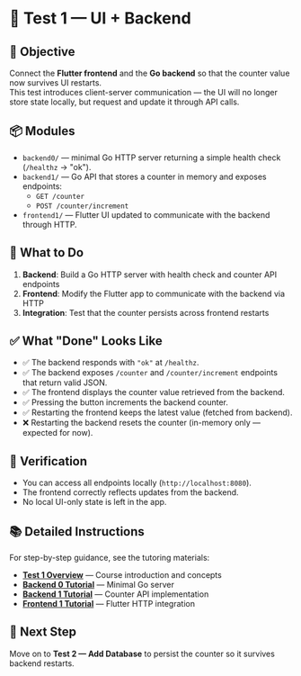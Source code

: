 # 🧩 Test 1 — UI + Backend

## 🎯 Objective

Connect the **Flutter frontend** and the **Go backend** so that the counter value now survives UI restarts.  
This test introduces client-server communication — the UI will no longer store state locally, but request and update it through API calls.

## 📦 Modules

- `backend0/` — minimal Go HTTP server returning a simple health check (`/healthz` → "ok").
- `backend1/` — Go API that stores a counter in memory and exposes endpoints:
  - `GET /counter`
  - `POST /counter/increment`
- `frontend1/` — Flutter UI updated to communicate with the backend through HTTP.

## 🧠 What to Do

1. **Backend**: Build a Go HTTP server with health check and counter API endpoints
2. **Frontend**: Modify the Flutter app to communicate with the backend via HTTP
3. **Integration**: Test that the counter persists across frontend restarts

## ✅ What "Done" Looks Like

- ✅ The backend responds with `"ok"` at `/healthz`.
- ✅ The backend exposes `/counter` and `/counter/increment` endpoints that return valid JSON.
- ✅ The frontend displays the counter value retrieved from the backend.
- ✅ Pressing the button increments the backend counter.
- ✅ Restarting the frontend keeps the latest value (fetched from backend).
- ❌ Restarting the backend resets the counter (in-memory only — expected for now).

## 🧪 Verification

- You can access all endpoints locally (`http://localhost:8080`).
- The frontend correctly reflects updates from the backend.
- No local UI-only state is left in the app.

## 📚 Detailed Instructions

For step-by-step guidance, see the tutoring materials:

- **[Test 1 Overview](../../tutoring/02_Test1_UI_Backend/_overview.md)** — Course introduction and concepts
- **[Backend 0 Tutorial](../../tutoring/02_Test1_UI_Backend/backend0.md)** — Minimal Go server
- **[Backend 1 Tutorial](../../tutoring/02_Test1_UI_Backend/backend1.md)** — Counter API implementation
- **[Frontend 1 Tutorial](../../tutoring/02_Test1_UI_Backend/frontend1.md)** — Flutter HTTP integration

## 🚀 Next Step

Move on to **Test 2 — Add Database** to persist the counter so it survives backend restarts.
